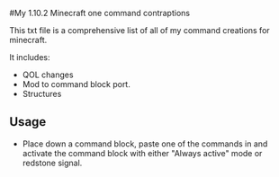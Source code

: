 #My 1.10.2 Minecraft one command contraptions

This txt file is a comprehensive list of all of my command creations for minecraft.

It includes:
- QOL changes
- Mod to command block port.
- Structures

## Usage

- Place down a command block, paste one of the commands in and activate the command block with either "Always active" mode or redstone signal.